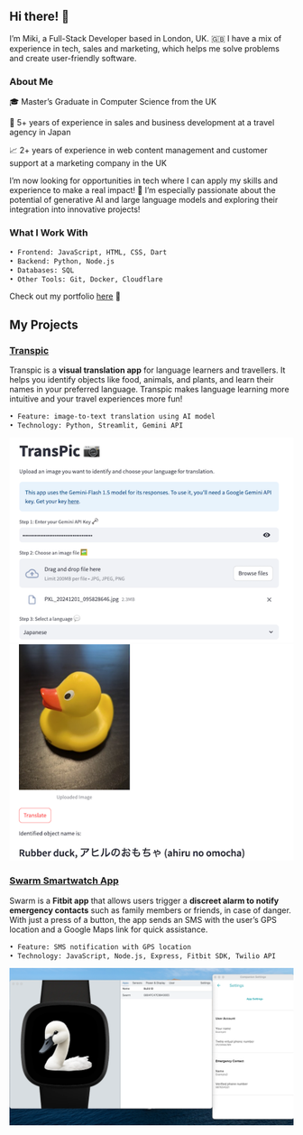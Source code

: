 ## Hi there! 👋

I’m Miki, a Full-Stack Developer based in London, UK. 🇬🇧 
I have a mix of experience in tech, sales and marketing, which helps me solve problems and create user-friendly software.

### About Me

🎓 Master’s Graduate in Computer Science from the UK

🧳 5+ years of experience in sales and business development at a travel agency in Japan 

📈 2+ years of experience in web content management and customer support at a marketing company in the UK

I’m now looking for opportunities in tech where I can apply my skills and experience to make a real impact! 💪 I’m especially passionate about the potential of generative AI and large language models and exploring their integration into innovative projects! 

### What I Work With

	• Frontend: JavaScript, HTML, CSS, Dart
	• Backend: Python, Node.js
	• Databases: SQL
	• Other Tools: Git, Docker, Cloudflare

Check out my portfolio [here](https://mikistation.com/) 👀

## My Projects

### [Transpic](https://transpic.streamlit.app/)
Transpic is a **visual translation app** for language learners and travellers. It helps you identify objects like food, animals, and plants, and learn their names in your preferred language. Transpic makes language learning more intuitive and your travel experiences more fun!

    • Feature: image-to-text translation using AI model
    • Technology: Python, Streamlit, Gemini API

![Transpic](transpic1.png) ![Transpic](transpic2.png)

### [Swarm Smartwatch App](https://github.com/3miki/swarm-fitbit-alarm)
Swarm is a **Fitbit app** that allows users trigger a **discreet alarm to notify emergency contacts** such as family members or friends, in case of danger. With just a press of a button, the app sends an SMS with the user’s GPS location and a Google Maps link for quick assistance.

    • Feature: SMS notification with GPS location
    • Technology: JavaScript, Node.js, Express, Fitbit SDK, Twilio API

![Swarm](swarm.png)